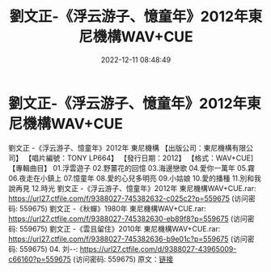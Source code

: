 ﻿---
title: 劉文正-《浮云游子、憶童年》2012年東尼機構WAV+CUE
date: 2022-12-11 08:48:49
categories: WAV车载音乐、镜像
tags: 华语中文
---
# 劉文正-《浮云游子、憶童年》2012年東尼機構WAV+CUE

劉文正 -《浮云游子、憶童年》2012年 東尼機構
【出版公司：東尼機構有限公司】
【唱片編號：TONY LP664】
【發行日期：2012】
【格式：WAV+CUE]
【專輯曲目】
01.浮雲遊子
02.野薑花的回憶
03.海邊戀歌
04.愛你一萬年
05.霧
06.夜走在小鎮上
07.憶童年
08.愛的心兒多明亮
09.小姑娘
10.愛的播種
11.別和我說再見
12.時光
劉文正 -《浮云游子、憶童年》2012年 東尼機構WAV+CUE.rar: https://url27.ctfile.com/f/9388027-745382632-c025c2?p=559675
(访问密码: 559675)
劉文正 -《秋蟬》1980年 東尼機構WAV+CUE.rar: https://url27.ctfile.com/f/9388027-745382630-eb89f8?p=559675
(访问密码: 559675)
劉文正 -《雲且留住》2010年 東尼機構WAV+CUE.rar: https://url27.ctfile.com/f/9388027-745382636-b9e01c?p=559675
(访问密码: 559675)
04. 刘--: https://url27.ctfile.com/d/9388027-43965009-c66160?p=559675
(访问密码: 559675)
原文：[链接](https://blog.sina.com.cn/s/blog_1647c7e76010310k3.html)